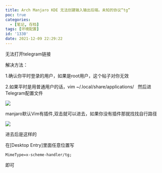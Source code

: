```yaml
---
title: Arch Manjaro KDE 无法创建输入输出后端。未知的协议“tg”
poc: true
categories:
  - [笔记, 存档]
tags: [环境配置]
id: '1330'
date: 2021-12-09 22:29:22
---
```


无法打开telegram链接

解决方法：

1.确认你平时登录的用户，如果是root用户，这个帖子对你无效

2.如果平时是用普通用户的话，vim ~/.local/share/applications/   然后进Telegram配置文件

![](https://raw.githubusercontent.com/Valkierja/ALLPIC/main/img/202303172056064.png)

manjaro默认Vim有插件,双击就可以进去，如果你没有插件那就找找自行路径

![](https://raw.githubusercontent.com/Valkierja/ALLPIC/main/img/202303181101309.png)

进去后是这样的

在\[Desktop Entry\]里面任意位置写

```
MimeType=x-scheme-handler/tg;
```

即可